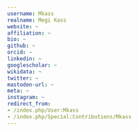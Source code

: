 ```yaml
---
username: Mkass
realname: Megi Kass
website: ~
affiliation: ~
bio: ~
github: ~
orcid: ~
linkedin: ~
googlescholar: ~
wikidata: ~
twitter: ~
mastodon-url: ~
meta: ~
instagram: ~
redirect_from:
- /index.php/User:Mkass
- /index.php/Special:Contributions/Mkass
---
```

